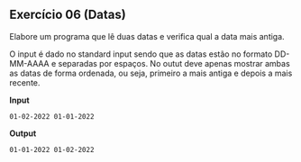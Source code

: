 ## Exercício 06 (Datas)

Elabore um programa que lê duas datas e verifica qual a data mais antiga.

O input é dado no standard input sendo que as datas estão no formato DD-MM-AAAA e separadas por espaços.
No outut deve apenas mostrar ambas as datas de forma ordenada, ou seja, primeiro a mais antiga e depois a mais recente.

**Input**
```
01-02-2022 01-01-2022
```

**Output**
```
01-01-2022 01-02-2022
```

